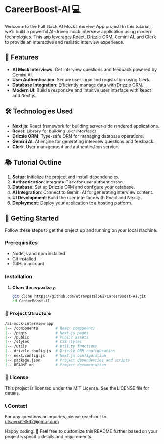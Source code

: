 # CareerBoost-AI 💻

Welcome to the Full Stack AI Mock Interview App project! In this tutorial, we'll build a powerful AI-driven mock interview application using modern technologies. This app leverages React, Drizzle ORM, Gemini AI, and Clerk to provide an interactive and realistic interview experience.

## 🚀 Features

- **AI Mock Interviews**: Get interview questions and feedback powered by Gemini AI.
- **User Authentication**: Secure user login and registration using Clerk.
- **Database Integration**: Efficiently manage data with Drizzle ORM.
- **Modern UI**: Build a responsive and intuitive user interface with React and Next.js.

## 🛠️ Technologies Used

- **Next.js**: React framework for building server-side rendered applications.
- **React**: Library for building user interfaces.
- **Drizzle ORM**: Type-safe ORM for managing database operations.
- **Gemini AI**: AI engine for generating interview questions and feedback.
- **Clerk**: User management and authentication service.

## 📚 Tutorial Outline

1. **Setup**: Initialize the project and install dependencies.
2. **Authentication**: Integrate Clerk for user authentication.
3. **Database**: Set up Drizzle ORM and configure your database.
4. **AI Integration**: Connect to Gemini AI for generating interview content.
5. **UI Development**: Build the user interface with React and Next.js.
6. **Deployment**: Deploy your application to a hosting platform.

## 🔧 Getting Started

Follow these steps to get the project up and running on your local machine.

### Prerequisites

- Node.js and npm installed
- Git installed
- GitHub account

### Installation

1. **Clone the repository**:
   ```bash
   git clone https://github.com/utsavpatel562/CareerBoost-AI.git
   cd CareerBoost-AI

### 📂 Project Structure
```bash
/ai-mock-interview-app
|-- /components        # React components
|-- /pages             # Next.js pages
|-- /public            # Public assets
|-- /styles            # CSS styles
|-- /utils             # Utility functions
|-- drizzle.config.js  # Drizzle ORM configuration
|-- next.config.js     # Next.js configuration
|-- package.json       # Project dependencies and scripts
|-- README.md          # Project documentation
```

### 📜 License
This project is licensed under the MIT License. See the LICENSE file for details.

### 📞 Contact
For any questions or inquiries, please reach out to utsavpatel562@gmail.com

Happy coding! 🎉
Feel free to customize this README further based on your project's specific details and requirements.
